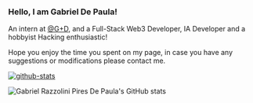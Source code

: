 [my-link]: https://github.com/gabdepa
[github-stats]: https://github-readme-stats-git-masterorgs-github-readme-stats-team.vercel.app/api?username=gabdepa&include_orgs=true&count_private=true&include_all_commits=true&show_icons=true&theme=transparent
<!---
[top-langs]: https://github-readme-stats-git-masterorgs-github-readme-stats-team.vercel.app/api/top-langs/?username=gabdepa&include_orgs=true&show_icons=true&layout=compact&theme=transparent
[wakatime-stats]: https://github-readme-stats.vercel.app/api/wakatime?username=gabdepa&show_icons=true&theme=transparent
-->

### Hello, I am Gabriel De Paula!

An intern at [@G+D](https://www.gi-de.com/en/), and a Full-Stack Web3 Developer, IA Developer and a hobbyist Hacking enthusiastic!

Hope you enjoy the time you spent on my page, in case you have any suggestions or modifications please contact me.

[ ![github-stats][] ][my-link]

![Gabriel Razzolini Pires De Paula's GitHub stats](https://github-readme-stats.vercel.app/api/top-langs/?username=gabdepa&theme=midnight&langs_count=10&layout=compact)
